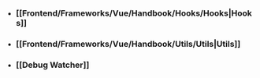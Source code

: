 - ### [[Frontend/Frameworks/Vue/Handbook/Hooks/Hooks|Hooks]]
- ### [[Frontend/Frameworks/Vue/Handbook/Utils/Utils|Utils]]
- ### [[Debug Watcher]]